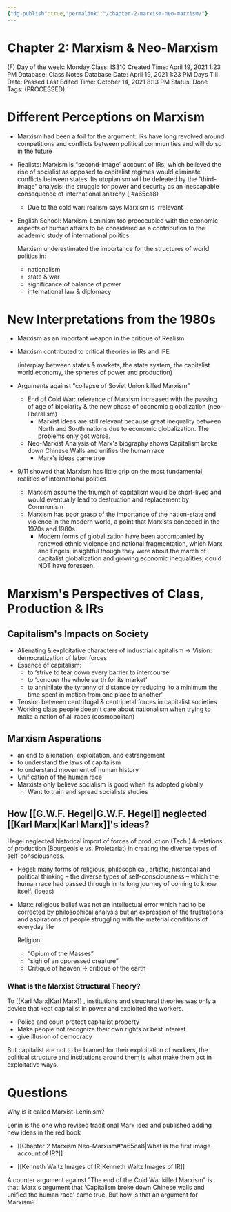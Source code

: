 ```yaml
---
{"dg-publish":true,"permalink":"/chapter-2-marxism-neo-marxism/"}
---
```


# Chapter 2: Marxism & Neo-Marxism

(F) Day of the week: Monday
Class: IS310
Created Time: April 19, 2021 1:23 PM
Database: Class Notes Database
Date: April 19, 2021 1:23 PM
Days Till Date: Passed
Last Edited Time: October 14, 2021 8:13 PM
Status: Done
Tags: (PROCESSED)

# Different Perceptions on Marxism

- Marxism had been a foil for the argument: IRs have long revolved around
competitions and conflicts between political communities and will do so in the
future
- Realists: Marxism is “second-image” account of IRs, which believed the rise of socialist as opposed to capitalist regimes would eliminate conflicts between states. Its utopianism will be defeated by the “third-image” analysis: the struggle for power and security as an inescapable consequence of international anarchy
{ #a65ca8}

    - Due to the cold war: realism says Marxism is irrelevant
- English School: Marxism-Leninism too preoccupied with the economic aspects of human affairs to be considered as a contribution to the academic study of international politics.
    
    Marxism underestimated the importance for the structures of world politics in:
    
    - nationalism
    - state & war
    - significance of balance of power
    - international law & diplomacy

# New Interpretations from the 1980s

- Marxism as an important weapon in the critique of Realism
- Marxism contributed to critical theories in IRs and IPE
    
    (interplay between states & markets, the state system, the capitalist world economy, the spheres of power and production)
    
- Arguments against "collapse of Soviet Union killed Marxism"
    - End of Cold War: relevance of Marxism increased with the passing of age of bipolarity & the new phase of economic globalization (neo-liberalism)
        - Marxist ideas are still relevant because great inequality between North and South nations due to economic globalization. The problems only got worse.
    - Neo-Marxist Analysis of Marx's biography shows Capitalism broke down Chinese Walls and unifies the human race
        - Marx's ideas came true
- 9/11 showed that Marxism has little grip on the most fundamental realities of international politics
    - Marxism assume the triumph of capitalism would be short-lived and would eventually lead to destruction and replacement by Communism
    - Marxism has poor grasp of the importance of the nation-state and violence in the modern world, a point that Marxists conceded in the 1970s and 1980s
        - Modern forms of globalization have been accompanied by renewed ethnic violence and national fragmentation, which Marx and Engels, insightful though they were about the march of capitalist globalization and growing economic inequalities, could NOT have foreseen.

# Marxism's Perspectives of Class, Production & IRs

## Capitalism's Impacts on Society

- Alienating & exploitative characters of industrial capitalism → Vision:
democratization of labor forces
- Essence of capitalism:
    - to ‘strive to tear down every barrier to intercourse’
    - to ‘conquer the whole earth for its market’
    - to annihilate the tyranny of distance by reducing ‘to a minimum the time spent in motion from one place to another’
- Tension between centrifugal & centripetal forces in capitalist societies
- Working class people doesn't care about nationalism when trying to make a nation of all races (cosmopolitan)

## Marxism Asperations

- an end to alienation, exploitation, and estrangement
- to understand the laws of capitalism
- to understand movement of human history
- Unification of the human race
- Marxists only believe socialism is good when its adopted globally
    - Want to train and spread socialists studies

## How [[G.W.F. Hegel\|G.W.F. Hegel]] neglected [[Karl Marx\|Karl Marx]]'s ideas?

Hegel neglected historical import of forces of production (Tech.) & relations of production (Bourgeoisie vs. Proletariat) in creating the diverse types of self-consciousness.

- Hegel: many forms of religious, philosophical, artistic, historical and political thinking – the diverse types of self-consciousness – which the human race had passed through in its long journey of coming to know itself. (ideas)
- Marx: religious belief was not an intellectual error which had to be corrected by philosophical analysis but an expression of the frustrations and aspirations of people struggling with the material conditions of everyday life
    
    Religion:
    
    - “Opium of the Masses”
    - “sigh of an oppressed creature”
    - Critique of heaven → critique of the earth

### What is the Marxist Structural Theory?

To [[Karl Marx\|Karl Marx]] , institutions and structural theories was only a device that kept capitalist in power and exploited the workers. 

- Police and court protect capitalist property
- Make people not recognize their own rights or best interest
- give illusion of democracy

But capitalist are not to be blamed for their exploitation of workers, the political structure and institutions around them is what make them act in exploitative ways.

# Questions

Why is it called Marxist-Leninism?

Lenin is the one who revised traditional Marx idea and published adding new ideas in the red book

- [[Chapter 2 Marxism Neo-Marxism#^a65ca8\|What is the first image account of IR?]]

- [[Kenneth Waltz Images of IR\|Kenneth Waltz Images of IR]]

A counter argument against "The end of the Cold War killed Marxism" is that: 
Marx's argument that 'Capitalism broke down Chinese walls and unified the human race' came true. 
But how is that an argument for Marxism?